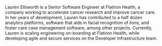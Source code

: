 Lauren Ellsworth is a Senior Software Engineer at Flatiron Health, a company working to accelerate cancer research and improve cancer care. In her years of development, Lauren has contributed to a half dozen analytics platforms, software that aids in facial recognition of lions, and foster care case management software, among other projects. Currently, Lauren is scaling engineering on-boarding at Flatiron Health, while developing agile and secure services on the Developer Infrastructure team.
